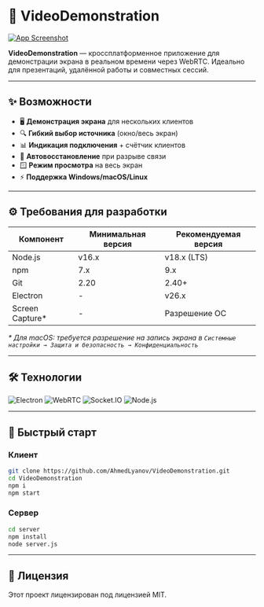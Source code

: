 # 🎥 VideoDemonstration 

[![App Screenshot](https://i.postimg.cc/gc8HbwYR/photo-2025-06-24-12-58-11.jpg)](https://postimg.cc/vD8VWZxH)

**VideoDemonstration** — кроссплатформенное приложение для демонстрации экрана в реальном времени через WebRTC. Идеально для презентаций, удалённой работы и совместных сессий.

---

## ✨ Возможности
- 🖥 **Демонстрация экрана** для нескольких клиентов  
- 🔍 **Гибкий выбор источника** (окно/весь экран)  
- 📊 **Индикация подключения** + счётчик клиентов  
- 🔄 **Автовосстановление** при разрыве связи  
- 🪟 **Режим просмотра** на весь экран  
- ⚡ **Поддержка Windows/macOS/Linux**  

---

## ⚙️ Требования для разработки
| Компонент       | Минимальная версия | Рекомендуемая версия |
|-----------------|--------------------|-----------------------|
| Node.js         | v16.x              | v18.x (LTS)           |
| npm             | 7.x                | 9.x                   |
| Git             | 2.20               | 2.40+                 |
| Electron        | -                  | v26.x                 |
| Screen Capture* | -                  | Разрешение ОС         |

_* Для macOS: требуется разрешение на запись экрана в `Системные настройки → Защита и безопасность → Конфиденциальность`_

---

## 🛠 Технологии
![Electron](https://img.shields.io/badge/Electron-2B2E3A?style=flat&logo=electron&logoColor=9FEAF9)
![WebRTC](https://img.shields.io/badge/WebRTC-333333?style=flat&logo=webrtc&logoColor=white)
![Socket.IO](https://img.shields.io/badge/Socket.IO-010101?style=flat&logo=socket.io&logoColor=white)
![Node.js](https://img.shields.io/badge/Node.js-339933?style=flat&logo=nodedotjs&logoColor=white)

---

## 🚀 Быстрый старт

### Клиент
```bash
git clone https://github.com/AhmedLyanov/VideoDemonstration.git
cd VideoDemonstration
npm i 
npm start
```
### Сервер
```bash
cd server
npm install
node server.js
```
---
## 📝 Лицензия
Этот проект лицензирован под лицензией MIT.
